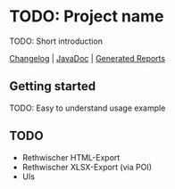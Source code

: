 # TODO: Project name
TODO: Short introduction

[Changelog](CHANGELOG.md)  |  [JavaDoc](https://lars-sh.github.io/election-results/apidocs)  |  [Generated Reports](https://lars-sh.github.io/election-results/project-reports.html)

## Getting started
TODO: Easy to understand usage example

## TODO
* Rethwischer HTML-Export
* Rethwischer XLSX-Export (via POI)
* UIs
